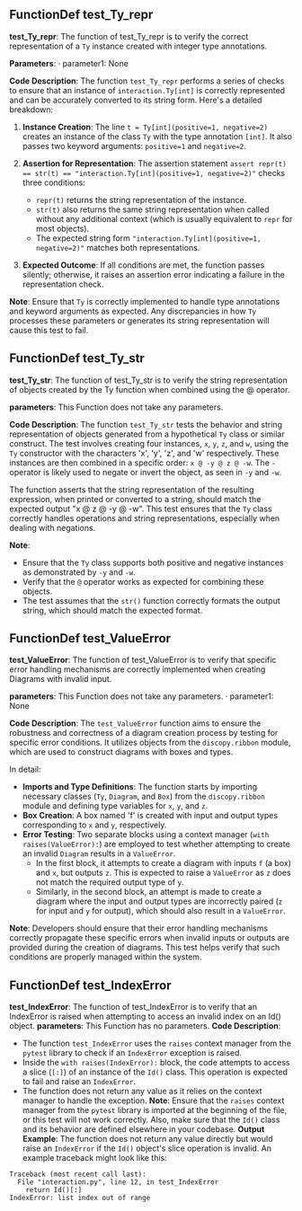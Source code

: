 ## FunctionDef test_Ty_repr
**test_Ty_repr**: The function of test_Ty_repr is to verify the correct representation of a `Ty` instance created with integer type annotations.

**Parameters**:
· parameter1: None

**Code Description**: 
The function `test_Ty_repr` performs a series of checks to ensure that an instance of `interaction.Ty[int]` is correctly represented and can be accurately converted to its string form. Here's a detailed breakdown:

1. **Instance Creation**: The line `t = Ty[int](positive=1, negative=2)` creates an instance of the class `Ty` with the type annotation `[int]`. It also passes two keyword arguments: `positive=1` and `negative=2`.

2. **Assertion for Representation**: The assertion statement `assert repr(t) == str(t) == "interaction.Ty[int](positive=1, negative=2)"` checks three conditions:
   - `repr(t)` returns the string representation of the instance.
   - `str(t)` also returns the same string representation when called without any additional context (which is usually equivalent to `repr` for most objects).
   - The expected string form `"interaction.Ty[int](positive=1, negative=2)"` matches both representations.

3. **Expected Outcome**: If all conditions are met, the function passes silently; otherwise, it raises an assertion error indicating a failure in the representation check.

**Note**: Ensure that `Ty` is correctly implemented to handle type annotations and keyword arguments as expected. Any discrepancies in how `Ty` processes these parameters or generates its string representation will cause this test to fail.
## FunctionDef test_Ty_str
**test_Ty_str**: The function of test_Ty_str is to verify the string representation of objects created by the Ty function when combined using the @ operator.

**parameters**: This Function does not take any parameters.

**Code Description**: 
The function `test_Ty_str` tests the behavior and string representation of objects generated from a hypothetical `Ty` class or similar construct. The test involves creating four instances, `x`, `y`, `z`, and `w`, using the `Ty` constructor with the characters 'x', 'y', 'z', and 'w' respectively. These instances are then combined in a specific order: `x @ -y @ z @ -w`. The `-` operator is likely used to negate or invert the object, as seen in `-y` and `-w`.

The function asserts that the string representation of the resulting expression, when printed or converted to a string, should match the expected output "x @ z @ -y @ -w". This test ensures that the `Ty` class correctly handles operations and string representations, especially when dealing with negations.

**Note**: 
- Ensure that the `Ty` class supports both positive and negative instances as demonstrated by `-y` and `-w`.
- Verify that the `@` operator works as expected for combining these objects.
- The test assumes that the `str()` function correctly formats the output string, which should match the expected format.
## FunctionDef test_ValueError
**test_ValueError**: The function of test_ValueError is to verify that specific error handling mechanisms are correctly implemented when creating Diagrams with invalid input.

**parameters**: This Function does not take any parameters.
· parameter1: None

**Code Description**: 
The `test_ValueError` function aims to ensure the robustness and correctness of a diagram creation process by testing for specific error conditions. It utilizes objects from the `discopy.ribbon` module, which are used to construct diagrams with boxes and types.

In detail:
- **Imports and Type Definitions**: The function starts by importing necessary classes (`Ty`, `Diagram`, and `Box`) from the `discopy.ribbon` module and defining type variables for `x`, `y`, and `z`.
- **Box Creation**: A box named 'f' is created with input and output types corresponding to `x` and `y`, respectively.
- **Error Testing**: Two separate blocks using a context manager (`with raises(ValueError):`) are employed to test whether attempting to create an invalid `Diagram` results in a `ValueError`.
    - In the first block, it attempts to create a diagram with inputs `f` (a box) and `x`, but outputs `z`. This is expected to raise a `ValueError` as `z` does not match the required output type of `y`.
    - Similarly, in the second block, an attempt is made to create a diagram where the input and output types are incorrectly paired (`z` for input and `y` for output), which should also result in a `ValueError`.

**Note**: Developers should ensure that their error handling mechanisms correctly propagate these specific errors when invalid inputs or outputs are provided during the creation of diagrams. This test helps verify that such conditions are properly managed within the system.
## FunctionDef test_IndexError
**test_IndexError**: The function of test_IndexError is to verify that an IndexError is raised when attempting to access an invalid index on an Id() object.
**parameters**: This Function has no parameters.
**Code Description**: 
- The function `test_IndexError` uses the `raises` context manager from the `pytest` library to check if an `IndexError` exception is raised.
- Inside the `with raises(IndexError):` block, the code attempts to access a slice (`[:]`) of an instance of the `Id()` class. This operation is expected to fail and raise an `IndexError`.
- The function does not return any value as it relies on the context manager to handle the exception.
**Note**: Ensure that the `raises` context manager from the `pytest` library is imported at the beginning of the file, or this test will not work correctly. Also, make sure that the `Id()` class and its behavior are defined elsewhere in your codebase.
**Output Example**: The function does not return any value directly but would raise an `IndexError` if the `Id()` object's slice operation is invalid. An example traceback might look like this:

```
Traceback (most recent call last):
  File "interaction.py", line 12, in test_IndexError
    return Id()[:]
IndexError: list index out of range
```
